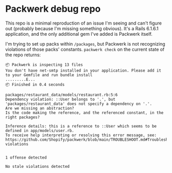 # Packwerk debug repo

This repo is a minimal reproduction of an issue I'm seeing and can't figure out (probably because I'm missing something obvious). It's a Rails 6.1.6.1 application, and the only additional gem I've added is Packwerk itself.

I'm trying to set up packs within `/packages`, but Packwerk is not recognizing violations of those packs' constants. `packwerk check` on the current state of the repo returns:

```
📦 Packwerk is inspecting 13 files
You don't have net-smtp installed in your application. Please add it to your Gemfile and run bundle install
.........E...
📦 Finished in 0.4 seconds

packages/restaurant_data/models/restaurant.rb:5:6
Dependency violation: ::User belongs to '.', but 'packages/restaurant_data' does not specify a dependency on '.'.
Are we missing an abstraction?
Is the code making the reference, and the referenced constant, in the right packages?

Inference details: this is a reference to ::User which seems to be defined in app/models/user.rb.
To receive help interpreting or resolving this error message, see: https://github.com/Shopify/packwerk/blob/main/TROUBLESHOOT.md#Troubleshooting-violations


1 offense detected

No stale violations detected
```
